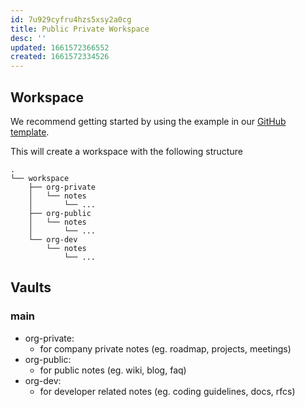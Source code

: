 ```yaml
---
id: 7u929cyfru4hzs5xsy2a0cg
title: Public Private Workspace
desc: ''
updated: 1661572366552
created: 1661572334526
---
```


## Workspace

We recommend getting started by using the example in our [GitHub template](https://github.com/dendronhq/template.engineering-team-workspace). 

This will create a workspace with the following structure

```
.
└── workspace
    ├── org-private
    │   └── notes
    │       └── ...
    ├── org-public
    │   └── notes
    │       └── ...
    └── org-dev
        └── notes
            └── ...
```

## Vaults

### main
- org-private: 
  - for company private notes (eg. roadmap, projects, meetings)
- org-public: 
  - for public notes (eg. wiki, blog, faq)
- org-dev: 
  - for developer related notes (eg. coding guidelines, docs, rfcs)

